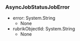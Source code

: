 ### AsyncJobStatusJobError
- error: System.String
  - None
- rubrikObjectId: System.String
  - None
